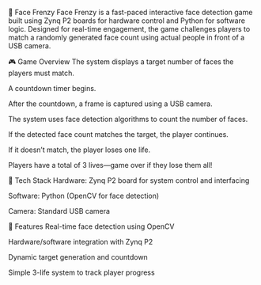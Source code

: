 🧠 Face Frenzy
Face Frenzy is a fast-paced interactive face detection game built using Zynq P2 boards for hardware control and Python for software logic. Designed for real-time engagement, the game challenges players to match a randomly generated face count using actual people in front of a USB camera.

🎮 Game Overview
The system displays a target number of faces the players must match.

A countdown timer begins.

After the countdown, a frame is captured using a USB camera.

The system uses face detection algorithms to count the number of faces.

If the detected face count matches the target, the player continues.

If it doesn’t match, the player loses one life.

Players have a total of 3 lives—game over if they lose them all!

🧰 Tech Stack
Hardware: Zynq P2 board for system control and interfacing

Software: Python (OpenCV for face detection)

Camera: Standard USB camera

🚀 Features
Real-time face detection using OpenCV

Hardware/software integration with Zynq P2

Dynamic target generation and countdown

Simple 3-life system to track player progress
